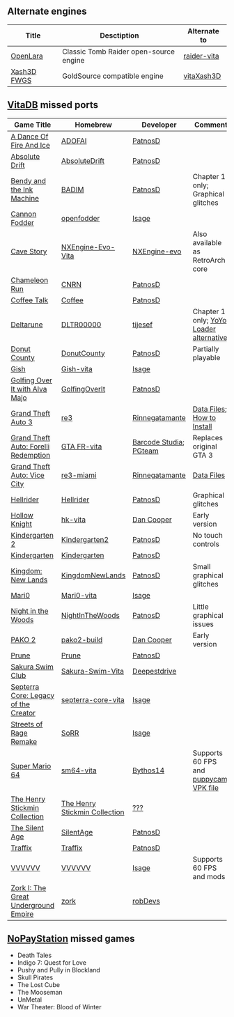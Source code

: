 ## Alternate engines
| Title | Desctiption | Alternate to |
| ----- | ----------- | ------------ |
| [OpenLara](https://github.com/XProger/OpenLara) | Classic Tomb Raider open-source engine | [raider-vita](https://github.com/Rinnegatamante/raider-vita) |
| [Xash3D FWGS](https://github.com/FWGS/xash3d-fwgs) | GoldSource compatible engine | [vitaXash3D](https://github.com/fgsfdsfgs/vitaXash3D) |

## [VitaDB](https://vitadb.rinnegatamante.it/#) missed ports

| Game Title | Homebrew | Developer | Comment |
| ---------- | -------- | --------- | ------- |
| [A Dance Of Fire And Ice](https://store.steampowered.com/app/977950/A_Dance_of_Fire_and_Ice) | [ADOFAI](https://discord.gg/z2Cffntfas) | [PatnosD](https://www.youtube.com/@PatnosD) |  |
| [Absolute Drift](https://store.steampowered.com/app/320140/Absolute_Drift) | [AbsoluteDrift](https://discord.gg/z2Cffntfas) | [PatnosD](https://www.youtube.com/@PatnosD) |  |
| [Bendy and the Ink Machine](https://store.steampowered.com/app/622650/Bendy_and_the_Ink_Machine) | [BADIM](https://discord.gg/z2Cffntfas) | [PatnosD](https://www.youtube.com/@PatnosD) | Chapter 1 only; Graphical glitches |
| [Cannon Fodder](https://www.gog.com/game/cannon_fodder) | [openfodder](https://github.com/isage/openfodder) | [Isage](https://github.com/isage) |  |
| [Cave Story](https://www.nicalis.com/games/cavestory+) | [NXEngine-Evo-Vita](https://github.com/nxengine/nxengine-evo) | [NXEngine-evo](https://github.com/nxengine) | Also available as RetroArch core |
| [Chameleon Run](https://store.steampowered.com/app/1120950/Chameleon_Run_Deluxe_Edition) | [CNRN](https://discord.gg/z2Cffntfas) | [PatnosD](https://www.youtube.com/@PatnosD) |  |
| [Coffee Talk](https://store.steampowered.com/app/914800/Coffee_Talk) | [Coffee](https://discord.gg/z2Cffntfas) | [PatnosD](https://www.youtube.com/@PatnosD) |  |
| [Deltarune](https://deltarune.com) | [DLTR00000](https://db.cbps.xyz/getdownload.php?id=DLTR00000) | [tijesef](https://www.reddit.com/user/tijesef) | Chapter 1 only; [YoYo Loader alternative](https://github.com/Rinnegatamante/YoYo-Loader-Vita-Compatibility/issues/18) |
| [Donut County](https://store.steampowered.com/app/702670/Donut_County) | [DonutCounty](https://discord.gg/z2Cffntfas) | [PatnosD](https://www.youtube.com/@PatnosD) | Partially playable |
| [Gish](https://store.steampowered.com/app/9500/Gish) | [Gish-vita](https://github.com/isage/Gish-vita) | [Isage](https://github.com/isage) | |
| [Golfing Over It with Alva Majo](https://store.steampowered.com/app/817510/Golfing_Over_It_with_Alva_Majo) | [GolfingOverIt](https://discord.gg/z2Cffntfas) | [PatnosD](https://www.youtube.com/@PatnosD) |  |
| [Grand Theft Auto 3](https://www.rockstargames.com/games/grandtheftauto3) | [re3](https://dl.coolatoms.org/vitadb/GTA3.vpk) | [Rinnegatamante](https://github.com/Rinnegatamante) | [Data Files](https://dl.coolatoms.org/vitadb/gta3.zip); [How to Install](https://samilops2.gitbook.io/vita-troubleshooting-guide/grand-theft-auto/gta-iii) |
| [Grand Theft Auto: Forelli Redemption](https://www.moddb.com/mods/gta-fr) | [GTA FR-vita](https://disk.yandex.ru/d/oPJ0V1JBPPrrIQ) | [Barcode Studia](https://barcode-studia.ru); [PGteam](https://dev.pgteam.org) | Replaces original GTA 3 |
| [Grand Theft Auto: Vice City](https://www.rockstargames.com/games/vicecity) | [re3-miami](https://dl.coolatoms.org/vitadb/GTAVC.vpk) | [Rinnegatamante](https://github.com/Rinnegatamante) | [Data Files](https://dl.coolatoms.org/vitadb/vcdata.zip) |
| [Hellrider](https://apps.apple.com/app/hellrider/id973429655) | [Hellrider](https://discord.gg/z2Cffntfas) | [PatnosD](https://www.youtube.com/@PatnosD) | Graphical glitches |
| [Hollow Knight](https://www.gog.com/game/hollow_knight) | [hk-vita](https://dsc.gg/danspalace) | [Dan Cooper](https://www.youtube.com/channel/UCnmRRj6fy_RItoJKNFQIF6A) | Early version |
| [Kindergarten 2](https://store.steampowered.com/app/1067850/Kindergarten_2) | [Kindergarten2](https://discord.gg/z2Cffntfas) | [PatnosD](https://www.youtube.com/@PatnosD) | No touch controls |
| [Kindergarten](https://store.steampowered.com/app/589590/Kindergarten) | [Kindergarten](https://discord.gg/z2Cffntfas) | [PatnosD](https://www.youtube.com/@PatnosD) |  |
| [Kingdom: New Lands](https://store.steampowered.com/app/496300/Kingdom_New_Lands) | [KingdomNewLands](https://discord.gg/z2Cffntfas) | [PatnosD](https://www.youtube.com/@PatnosD) | Small graphical glitches |
| [Mari0](https://stabyourself.net/mari0) | [Mari0-vita](https://github.com/isage/Mari0-vita) | [Isage](https://github.com/isage) |  |
| [Night in the Woods](https://store.steampowered.com/app/481510/Night_in_the_Woods) | [NightInTheWoods](https://discord.gg/z2Cffntfas) | [PatnosD](https://www.youtube.com/@PatnosD) | Little graphical issues |
| [PAKO 2](https://store.steampowered.com/app/612370/PAKO_2) | [pako2-build](https://dsc.gg/danspalace) | [Dan Cooper](https://www.youtube.com/channel/UCnmRRj6fy_RItoJKNFQIF6A) | Early version |
| [Prune](http://www.prunegame.com) | [Prune](https://discord.gg/z2Cffntfas) | [PatnosD](https://www.youtube.com/@PatnosD) |  |
| [Sakura Swim Club](https://store.steampowered.com/app/402180/Sakura_Swim_Club) | [Sakura-Swim-Vita](https://github.com/deepestdrive/Sakura-Swim-Vita) | [Deepestdrive](https://github.com/deepestdrive) |  |
| [Septerra Core: Legacy of the Creator](https://www.gog.com/ru/game/septerra_core_legacy_of_the_creator) | [septerra-core-vita](https://github.com/isage/septerra-core-vita) | [Isage](https://github.com/isage) |  |
| [Streets of Rage Remake](https://sorr.forumotion.net/t838-new-streets-of-rage-remake-v5-2-download-and-info) | [SoRR](https://github.com/isage/sorr-vita) | [Isage](https://github.com/isage) |  |
| [Super Mario 64](https://www.nintendo.ru/-/Nintendo-64/Super-Mario-64-269745.html) | [sm64-vita](https://github.com/bythos14/sm64-vita) | [Bythos14](https://github.com/bythos14) | Supports 60 FPS and [puppycam](https://github.com/FazanaJ/puppycam); [VPK file](https://drive.google.com/drive/folders/12JO4SOzOT89pXLxZ3WXfGI8cLSp6u2Gm) |
| [The Henry Stickmin Collection](https://store.steampowered.com/app/1089980/The_Henry_Stickmin_Collection) | [The Henry Stickmin Collection](https://db.cbps.xyz/getdownload.php?id=ABCD12345_1) | [???](https://github.com/ghost) |  |
| [The Silent Age](https://store.steampowered.com/app/352520/The_Silent_Age) | [SilentAge](https://discord.gg/z2Cffntfas) | [PatnosD](https://www.youtube.com/@PatnosD) |  |
| [Traffix](https://store.steampowered.com/app/1102580/Traffix) | [Traffix](https://discord.gg/z2Cffntfas) | [PatnosD](https://www.youtube.com/@PatnosD) |  |
| [VVVVVV](https://www.gog.com/ru/game/vvvvvv) | [VVVVVV](https://github.com/isage/VVVVVV) | [Isage](https://github.com/isage) | Supports 60 FPS and mods |
| [Zork I: The Great Underground Empire](https://www.gog.com/ru/game/the_zork_anthology) | [zork](https://github.com/robDevs/zork) | [robDevs](https://github.com/robDevs) |  |

## [NoPayStation](https://nopaystation.com) missed games
- Death Tales
- Indigo 7: Quest for Love
- Pushy and Pully in Blockland
- Skull Pirates
- The Lost Cube
- The Mooseman
- UnMetal
- War Theater: Blood of Winter
